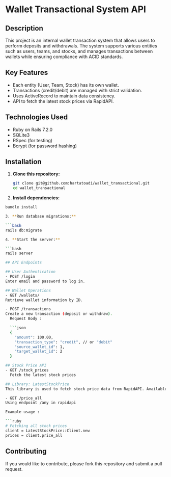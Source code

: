 # Wallet Transactional System API

## Description

This project is an internal wallet transaction system that allows users to perform deposits and withdrawals. The system supports various entities such as users, teams, and stocks, and manages transactions between wallets while ensuring compliance with ACID standards.

## Key Features

- Each entity (User, Team, Stock) has its own wallet.
- Transactions (credit/debit) are managed with strict validation.
- Uses ActiveRecord to maintain data consistency.
- API to fetch the latest stock prices via RapidAPI.

## Technologies Used

- Ruby on Rails 7.2.0
- SQLite3
- RSpec (for testing)
- Bcrypt (for password hashing)

## Installation

1. **Clone this repository:**

   ```bash
   git clone git@github.com:hartatoadi/wallet_transactional.git
   cd wallet_transactional

2. **Install dependencies:**

  ```bash
  bundle install

3. **Run database migrations:**

  ```bash
  rails db:migrate

4. **Start the server:**

  ```bash
  rails server

## API Endpoints

  ## User Authentication
  - POST /login
  Enter email and password to log in.

  ## Wallet Operations
  - GET /wallets/
  Retrieve wallet information by ID.

  - POST /transactions
  Create a new transaction (deposit or withdraw).
    Request Body :

    ```json
    {
      "amount": 100.00,
      "transaction_type": "credit", // or "debit"
      "source_wallet_id": 1,
      "target_wallet_id": 2
    }

## Stock Price API
  - GET /stock_prices
    Fetch the latest stock prices

## Library: LatestStockPrice
This library is used to fetch stock price data from RapidAPI. Available endpoints:

 - GET /price_all
  Using endpoint /any in rapidapi

Example usage :

```ruby
# Fetching all stock prices
client = LatestStockPrice::Client.new
prices = client.price_all
```

## Contributing
If you would like to contribute, please fork this repository and submit a pull request.